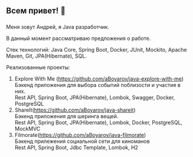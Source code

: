 ## Всем привет! 👋

### 

Меня зовут Андрей, я Java разработчик.

В данный момент рассматриваю предложения о работе.

Стек технологий: Java Core, Spring Boot, Docker,
JUnit, Mockito, Apache Maven, Git, JPA(Hibernate), SQL.

Реализованные проекты:
1. Explore With Me (https://github.com/aBoyarov/java-explore-with-me)    
Бэкенд приложения для выбора событий поблизости и участия в них.  
Rest API, Spring Boot, JPA(Hibernate), Lombok, Swagger, Docker, PostgreSQL  
2. ShareIt(https://github.com/aBoyarov/java-shareit)    
Бэкенд приложения для шеринга вещей.  
Rest API, Spring Boot, JPA(Hibernate), Lombok, Docker, PostgreSQL, MockMVC
3. Filmorate(https://github.com/aBoyarov/java-filmorate)      
Бэкенд прилежения социальной сети для киноманов  
Rest API, Spring Boot, Jdbc Template, Lombok, H2
